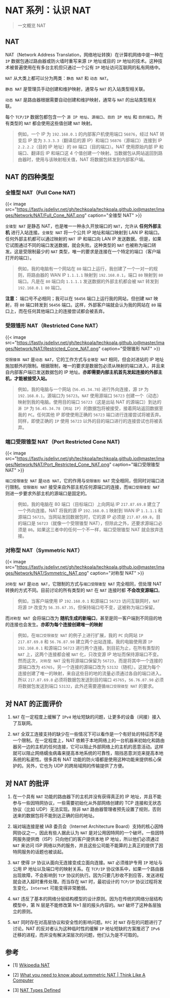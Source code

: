 # NAT 系列：认识 NAT


> 一文概览 NAT

<!--more-->

## NAT

NAT（Network Address Translation，网络地址转换）在计算机网络中是一种在 `IP` 数据包通过路由器或防火墙时重写来源 `IP` 地址或目的 `IP` 地址的技术。这种技术被普遍使用在有多台主机但只通过一个公有 `IP` 地址访问互联网的私有网络中。

`NAT` 从大类上都可以分为两类：`静态 NAT` 和 `动态 NAT`。

`静态 NAT` 是管理员手动创建和维护映射，通常与 `NAT` 的入站类型相关联。

`动态 NAT` 是路由器根据需要自动创建和维护映射，通常与 `NAT` 的出站类型相关联。

每个 `TCP/IP` 数据包都包含一个 `源 IP 地址`、`源端口`、`目的 IP 地址` 和 `目的端口`。所有类型的 `NAT` 都会使用这些值创建 `NAT` 映射。

> 例如，一个 IP 为 `192.168.0.1` 的内部客户机使用端口 `56876`，经过 NAT 转变后 IP 变为 `3.3.3.3`（翻译后的源 IP）和端口 `56876`（源端口）连接到 IP `2.2.2.2`（目的 IP 地址）的 `80` 端口（目的端口）。NAT 使用原始内部 IP 和端口、翻译后 IP 和端口这 4 个值创建一个映射。当数据包从网站返回到路由器时，使用与该映射相关值，NAT 将数据包转发到内部客户端。

## NAT 的四种类型

### 全锥型 NAT（Full Cone NAT)

{{< image src="https://fastly.jsdelivr.net/gh/techkoala/techkoala.github.io@master/images/Network/NAT/Full_Cone_NAT.png" caption="全锥型 NAT" >}}

`全锥型 NAT` 是静态 NAT，也是唯一一种永久开放端口的 `NAT`，允许从 **任何外部主机** 进行入站连接。`全锥型 NAT` 将一个公共 IP 地址和端口映射到 LAN IP 和端口。任何外部主机都可以通过映射的 `NAT `IP 和端口向 LAN IP 发送数据。但是，如果它试图通过不同的端口发送数据，就会失败。这种类型的 `NAT` 也被称为端口转发。这是受限制最少的 `NAT` 类型，唯一的要求是连接在一个特定的端口（客户端打开的端口）。

> 例如，我的电脑有一个网站在 `80` 端口上运行，我创建了一个一对一的规则，将路由器的 WAN IP `1.1.1.1` 映射到 `192.168.0.1`，端口 `80` 映射到 `80` 端口。凡是在 `80` 端口向 `1.1.1.1` 发送数据的外部主机都会被 `NAT` 转发到 `192.168.0.1 80` 端口。

**注意：** 端口号不必相同；我可以在 `56456` 端口上运行我的网站，但创建 `NAT` 映射，将 `80` 端口转发到 `56456` 端口。这样，外部客户端就会认为我的网站在 `80` 端口上，而在任何其他端口上的连接尝试都会被丢弃。

### 受限锥形 NAT（Restricted Cone NAT）

{{< image src="https://fastly.jsdelivr.net/gh/techkoala/techkoala.github.io@master/images/Network/NAT/Restricted_Cone_NAT.png" caption="受限锥形 NAT" >}}

`受限锥体 NAT` 是`动态 NAT`，它的工作方式与`全锥型 NAT` 相同，但会对进站的 IP 地址施加额外的限制。根据限制，唯一的要求是数据包必须从映射的端口进入，并且来自内部客户端已发送数据包的 IP 地址。**亦即需要内部主机首先发起连接的外部主机，才能被接受入站。**

> 例如，我的电脑与一个网站 (`56.45.34.78`) 进行外向连接，源 `IP` 为 `192.168.0.1`，源端口为 `56723`。`NAT` 使用源端口 `56723` 创建一个（动态）映射到我的电脑。使用目的端口 `56723`（这是出站 NAT 的源端口）到达的`源 IP` 为 `56.45.34.78`（`网站 IP`）的数据包将被接受，接着网站返回数据至我的 `PC`。任何其他 IP 即使使用正确的 `56723` 端口进行连接尝试将被丢弃。同样，即使正确的 `IP` 使用 `56723` 以外的目的端口进行的连接尝试也将被丢弃。

### 端口受限锥型 NAT（Port Restricted Cone NAT)

{{< image src="https://fastly.jsdelivr.net/gh/techkoala/techkoala.github.io@master/images/Network/NAT/Port_Restricted_Cone_NAT.png" caption="端口受限锥型 NAT" >}}

`端口受限锥型 NAT` 是`动态 NAT`，它的作用与`受限锥形 NAT` 完全相同，但同时对端口进行限制。`受限锥形 NAT` 接受来自外部主机任何源端口的连接，而`端口受限锥型 NAT` 则进一步要求外部主机的源端口是固定的。

> 例如，我的电脑在 80 端口（目标端口）上向网站 IP `217.87.69.8` 建立了一个外向连接。NAT 将我的源 IP `192.168.0.1` 映射到 WAN IP `1.1.1.1` 和源端口 `56723`。当网站发回数据包时，它的源 IP 必须是 `217.87.69.8`，目的端口是 `56723`（就像一个受限锥型 NAT），但除此之外，还要求源端口必须是 `80`。如果这三者中的任何一个不一样，端口受限锥型 NAT 就会放弃连接。

### 对称型 NAT（Symmetric NAT）

{{< image src="https://fastly.jsdelivr.net/gh/techkoala/techkoala.github.io@master/images/Network/NAT/Symmetric_NAT.png" caption="对称型 NAT" >}}

`对称型 NAT` 是`动态 NAT`，它限制的方式与`端口受限锥型 NAT` 完全相同，但处理 NAT 转换的方式不同。目前讨论的所有类型的 `NAT` 在 `NAT` 连接时都 **不会改变源端口**。

> 例如，当客户端使用 IP `192.168.0.1` 和源端口 `56723` 访问互联网时，`NAT` 将源 `IP` 改变为 `56.35.67.35`，但保持端口号不变，这被称为端口保留。

而`对称型 NAT `会将端口改为 **随机生成的新端口**，甚至是同一客户端到不同目的地的连接也会发生。**亦即为每个连接创建唯一的映射**

> 例如，在`端口受限锥型 NAT` 的例子上进行扩展，我的 `PC` 向网站 `IP` `217.87.69.8` 和 `56.76.87.98` 建立两个出站连接。我的电脑使用源 `IP` `192.168.0.1` 和源端口 `56723` 进行两个连接。到目前为止，在所有类型的 `NAT` 上，这两个连接都会被 `NAT` 化，只改变源 IP 地址而保持源端口不变。然而这次，`对称型 NAT` 没有将源端口保留为 `56723`，而是将其中一个连接的源端口改为 `45765`，另一个连接的源端口改为 `53132`（随机）。这就为每个连接创建了唯一的映射，来自这些目的地的流量必须通过各自的端口进入。所以 `217.87.69.8` 必须将数据包发送到目的端口 `45765`，`56.76.87.98` 必须将数据包发送到端口 `53132`，此外还需要遵循`端口受限锥型 NAT` 的要求。

## 对 NAT 的正面评价

1. `NAT` 在一定程度上缓解了 `IPv4` 地址短缺的问题，让更多的设备（间接）接入了互联网。

2. `NAT` 全双工连接支持的缺少在一些情况下可以看作是一个有好处的特征而不是一个限制。在一定程度上，NAT 依赖于本地网络上的一台机器来初始化和路由器另一边的主机的任何连接，它可以阻止外部网络上的主机的恶意活动。这样就可以阻止网络蠕虫病毒来提高本地系统的可靠性，阻挡恶意浏览来提高本地系统的私密性。很多具有 NAT 功能的防火墙都是使用这种功能来提供核心保护的。另外，它也为 UDP 的跨局域网的传输提供了方便。

## 对 NAT 的批评

1. 在一个具有 `NAT` 功能的路由器下的主机并没有获得真正的 IP 地址，并且不能参与一些因特网协议，一些需要初始化从外部网络创建的 TCP 连接和无状态协议（比如 UDP）无法实现。除非 `NAT` 路由器管理者预先设置了规则，否则送来的数据包将不能到达正确的目的地址。

2. 端对端连接是被 IAB 委员会（Internet Architecture Board）支持的核心因特网协议之一，因此有些人据此认为 `NAT` 是对公用因特网的一个破坏。一些因特网服务提供商（ISP）只向他们的客户提供本地 IP 地址，所以他们必须通过 `NAT` 来访问 ISP 网络以外的服务，并且这些公司能不能算的上真正的提供了因特网服务的话题也被谈起。

3. `NAT` 使得 `IP` 协议从面向无连接变成立面向连接。`NAT` 必须维护专用 `IP` 地址与公用 IP 地址以及端口号的映射关系。在 `TCP/IP` 协议体系中，如果一个路由器出现故障，不会影响到 `TCP` 协议的执行。因为只要几秒收不到应答，发送进程就会进入超时重传处理。而当存在 `NAT` 时，最初设计的 `TCP/IP` 协议过程将发生变化，`Internet` 可能变得非常脆弱。

4. `NAT` 违反了基本的网络分层结构模型的设计原则。因为在传统的网络分层结构模型中，第 N 层是不能修改第 N+1 层的报头内容的。`NAT` 破坏了这种各层独立的原则。

5. `NAT` 同时存在对高层协议和安全性的影响问题。`RFC` 对 `NAT` 存在的问题进行了讨论。NAT 的反对者认为这种临时性的缓解 `IP` 地址短缺的方案推迟了 `IPv6` 迁移的进程，而并没有解决深层次的问题，他们认为是不可取的。

## 参考

- [1] [Wikipedia NAT](https://en.wikipedia.org/wiki/Network_address_translation)

- [2] [What you need to know about symmetric NAT | Think Like A Computer](https://think-like-a-computer.com/2011/09/19/symmetric-nat/)

- [3] [NAT Types Defined](https://portforward.com/nat-types/)

